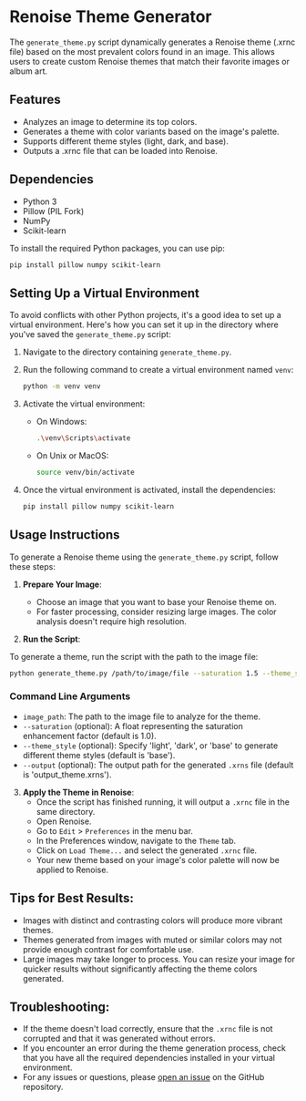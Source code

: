 # Renoise Theme Generator

The `generate_theme.py` script dynamically generates a Renoise theme (.xrnc file) based on the most prevalent colors found in an image. This allows users to create custom Renoise themes that match their favorite images or album art.

## Features

- Analyzes an image to determine its top colors.
- Generates a theme with color variants based on the image's palette.
- Supports different theme styles (light, dark, and base).
- Outputs a .xrnc file that can be loaded into Renoise.

## Dependencies

- Python 3
- Pillow (PIL Fork)
- NumPy
- Scikit-learn

To install the required Python packages, you can use pip:

```bash
pip install pillow numpy scikit-learn
```

## Setting Up a Virtual Environment

To avoid conflicts with other Python projects, it's a good idea to set up a virtual environment. Here's how you can set it up in the directory where you've saved the `generate_theme.py` script:

1. Navigate to the directory containing `generate_theme.py`.
2. Run the following command to create a virtual environment named `venv`:

    ```bash
    python -m venv venv
    ```

3. Activate the virtual environment:

    - On Windows:
        ```bash
        .\venv\Scripts\activate
        ```

    - On Unix or MacOS:
        ```bash
        source venv/bin/activate
        ```

4. Once the virtual environment is activated, install the dependencies:

    ```bash
    pip install pillow numpy scikit-learn
    ```
## Usage Instructions

To generate a Renoise theme using the `generate_theme.py` script, follow these steps:

1. **Prepare Your Image**:
   - Choose an image that you want to base your Renoise theme on.
   - For faster processing, consider resizing large images. The color analysis doesn't require high resolution.

2. **Run the Script**:

To generate a theme, run the script with the path to the image file:

```bash
python generate_theme.py /path/to/image/file --saturation 1.5 --theme_style base --output custom_theme.xrns
```
### Command Line Arguments

- `image_path`: The path to the image file to analyze for the theme.
- `--saturation` (optional): A float representing the saturation enhancement factor (default is 1.0).
- `--theme_style` (optional): Specify 'light', 'dark', or 'base' to generate different theme styles (default is 'base').
- `--output` (optional): The output path for the generated `.xrns` file (default is 'output_theme.xrns').

3. **Apply the Theme in Renoise**:
   - Once the script has finished running, it will output a `.xrnc` file in the same directory.
   - Open Renoise.
   - Go to `Edit` > `Preferences` in the menu bar.
   - In the Preferences window, navigate to the `Theme` tab.
   - Click on `Load Theme...` and select the generated `.xrnc` file.
   - Your new theme based on your image's color palette will now be applied to Renoise.

## Tips for Best Results:
- Images with distinct and contrasting colors will produce more vibrant themes.
- Themes generated from images with muted or similar colors may not provide enough contrast for comfortable use.
- Large images may take longer to process. You can resize your image for quicker results without significantly affecting the theme colors generated.

## Troubleshooting:
- If the theme doesn't load correctly, ensure that the `.xrnc` file is not corrupted and that it was generated without errors.
- If you encounter an error during the theme generation process, check that you have all the required dependencies installed in your virtual environment.
- For any issues or questions, please [open an issue](https://gitlab.com/rnsimgtotheme/RnsImgToTheme/-/issues) on the GitHub repository.


